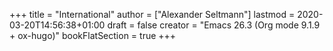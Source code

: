 +++
title = "International"
author = ["Alexander Seltmann"]
lastmod = 2020-03-20T14:56:38+01:00
draft = false
creator = "Emacs 26.3 (Org mode 9.1.9 + ox-hugo)"
bookFlatSection = true
+++

